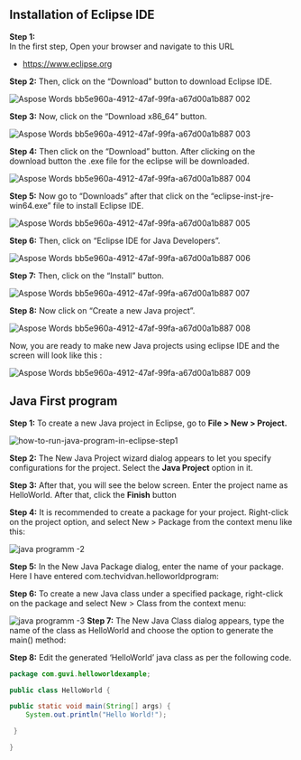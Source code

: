**Installation of Eclipse IDE**
---

**Step 1:**   
In the first step, Open your browser and navigate to this URL

- <https://www.eclipse.org> 
  

 **Step 2:** Then, click on the “Download” button to download Eclipse IDE.

![Aspose Words bb5e960a-4912-47af-99fa-a67d00a1b887 002](https://github.com/rhushikesh2000/Java_tutorial/assets/124034778/f8ff1346-20bf-49e0-b446-6f38c37b3163)


**Step 3:** Now, click on the “Download x86\_64” button.

![Aspose Words bb5e960a-4912-47af-99fa-a67d00a1b887 003](https://github.com/rhushikesh2000/Java_tutorial/assets/124034778/81c8424f-e27a-4b07-a861-74fcaaf6dcd2)

**Step 4:** 
Then click on the “Download” button. After clicking on the download button the .exe file for the eclipse will be downloaded.

![Aspose Words bb5e960a-4912-47af-99fa-a67d00a1b887 004](https://github.com/rhushikesh2000/Java_tutorial/assets/124034778/6523ecc7-f40b-4b12-ada9-d83ffd321d02)

**Step 5:** Now go to  “Downloads” after that click on the “eclipse-inst-jre-win64.exe” file to install Eclipse IDE.

![Aspose Words bb5e960a-4912-47af-99fa-a67d00a1b887 005](https://github.com/rhushikesh2000/Java_tutorial/assets/124034778/b21c8f6a-20de-4140-91a7-ff84d25595ea)

**Step 6:** Then, click on “Eclipse IDE for Java Developers”.

![Aspose Words bb5e960a-4912-47af-99fa-a67d00a1b887 006](https://github.com/rhushikesh2000/Java_tutorial/assets/124034778/478179b3-5d64-4d41-9129-33f12c988ffd)










**Step 7:** Then, click on the “Install” button.

![Aspose Words bb5e960a-4912-47af-99fa-a67d00a1b887 007](https://github.com/rhushikesh2000/Java_tutorial/assets/124034778/bb9ea22d-2784-4796-a524-70b8f35dafc5)

**Step 8:** Now click on “Create a new Java project”.

![Aspose Words bb5e960a-4912-47af-99fa-a67d00a1b887 008](https://github.com/rhushikesh2000/Java_tutorial/assets/124034778/126b6410-f99b-46b6-9063-ce85bc019523)

Now, you are ready to make new Java projects using eclipse IDE and the screen will look like this :

![Aspose Words bb5e960a-4912-47af-99fa-a67d00a1b887 009](https://github.com/rhushikesh2000/Java_tutorial/assets/124034778/f0466a5e-1b83-41fc-8ede-413d7aa455ea)

**Java First program** 
---
**Step 1:** To create a new Java project in Eclipse, go to **File > New > Project.**

![how-to-run-java-program-in-eclipse-step1](https://github.com/rhushikesh2000/Java_tutorial/assets/124034778/ca56ac3f-7dbf-4363-914f-4fae4512cd5f)




**Step 2:** The New Java Project wizard dialog appears to let you specify configurations for the project. Select the **Java Project** option in it.


**Step 3:** After that, you will see the below screen. Enter the project name as HelloWorld. After that, click the **Finish** button


**Step 4:** It is recommended to create a package for your project. Right-click on the project option, and select New > Package from the context menu like this:

![java programm -2](https://github.com/rhushikesh2000/Java_tutorial/assets/124034778/2a191643-e117-459e-83a5-0ee83b738a27)


**Step 5:** In the New Java Package dialog, enter the name of your package. Here I have entered com.techvidvan.helloworldprogram:


**Step 6:** To create a new Java class under a specified package, right-click on the package and select New > Class from the context menu:

![java programm -3](https://github.com/rhushikesh2000/Java_tutorial/assets/124034778/a78e0500-dd75-4e59-b8ce-92b630ebeba8)
**Step 7:** The New Java Class dialog appears, type the name of the class as HelloWorld and choose the option to generate the main() method:

**Step 8:** Edit the generated ‘HelloWorld’ java class as per the following code.

~~~JAVA
package com.guvi.helloworldexample;

public class HelloWorld {

public static void main(String[] args) {
    System.out.println("Hello World!");

 }

}
  ~~~